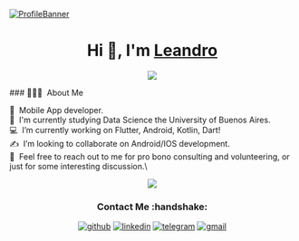 [![ProfileBanner](https://res.cloudinary.com/dia0mugvi/image/upload/v1687410988/leancorv.ar_wax8lq.jpg)](https://leancorv.ar/)
<h1 align="center">Hi 👋, I'm <a href="https://leancorv.ar/" target="blank">
Leandro</a></h1>
<p align="center">
  <a href="https://github.com/DenverCoder1/readme-typing-svg"><img src="https://readme-typing-svg.herokuapp.com?font=Time+New+Roman&color=cyan&size=25&center=true&vCenter=true&width=500&height=20&lines=Leandro+Corvalan;++;Mobile+Developer,;Data+Science+Student;Active+Learner+and+Passionate;Love+to+learn+new+stuffs..<3"></a>
</p>
### 👨🏻‍💻 &nbsp;About Me

📱 &nbsp;Mobile App developer.\
🌱 &nbsp;I'm currently studying Data Science the University of Buenos Aires.\
💻 &nbsp;I’m currently working on Flutter, Android, Kotlin, Dart!\
✍️ &nbsp;I’m looking to collaborate on Android/IOS development.\
💬 &nbsp;Feel free to reach out to me for pro bono consulting and volunteering, or just for some interesting discussion.\

<!--tech stack icons-->
<p align="center">
  <a href="https://skillicons.dev">
    <img src="https://skillicons.dev/icons?i=flutter,kotlin,androidstudio,dart,react,nextjs,ts,java,firebase,github,html,css,js,mongodb,mysql,nodejs,postman,py,redux,tailwind,docker,vue&perline=14" />
  </a>
</p>

<div align="center">
<h3>Contact Me :handshake:</h3>
<a href="https://github.com/leancorv" target="_blank"><img src="https://img.shields.io/badge/-Leandro_Corvalan-black?logo=github&style=flat-square" alt="github"/></a>
<a href="https://www.linkedin.com/in/leancorv" target="_blank"><img src="https://img.shields.io/badge/-Leandro_Corvalan-blue?logo=linkedin&style=flat-square" alt="linkedin"></a>
<a href="[https://t.me/leancorv]" target="_blank"><img src="https://img.shields.io/badge/-Leandro_Corvalan-pink?logo=telegram&textColor=white&style=flat-square" alt="telegram"/></a>
<a href="mailto:leancorv@gmail.com"><img src="https://img.shields.io/badge/-leancorv@gmail.com-black?logo=gmail&style=flat-square" alt="gmail"/></a>
<br/><br/>
</div>
